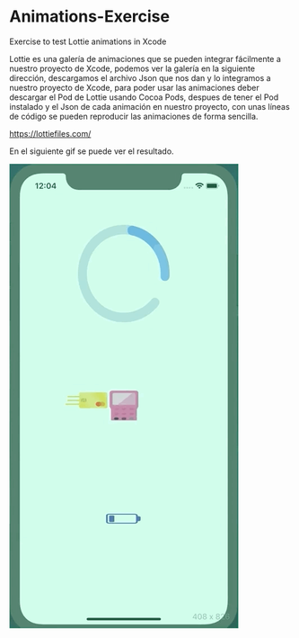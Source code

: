 # Animations-Exercise
Exercise to test Lottie animations in Xcode

Lottie es una galería de animaciones que se pueden integrar fácilmente a nuestro proyecto de Xcode, podemos ver la galería en la siguiente dirección, descargamos el archivo Json que nos dan y lo integramos a nuestro proyecto de Xcode, para poder usar las animaciones deber descargar el Pod de Lottie usando Cocoa Pods, despues de tener el Pod instalado y el Json de cada animación en nuestro proyecto, con unas líneas de código se pueden reproducir las animaciones de forma sencilla.

https://lottiefiles.com/

En el siguiente gif se puede ver el resultado.

![](Animaciones.gif)
